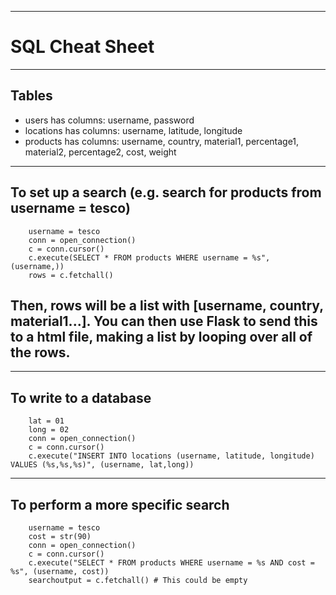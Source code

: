 --------------------------------------------------------------------------------
# SQL Cheat Sheet
--------------------------------------------------------------------------------
## Tables

* users has columns: username, password
* locations has columns: username, latitude, longitude
* products has columns: username, country, material1, percentage1, material2, percentage2, cost, weight

--------------------------------------------------------------------------------
## To set up a search (e.g. search for products from username = tesco)

		username = tesco
		conn = open_connection()
		c = conn.cursor()
		c.execute(SELECT * FROM products WHERE username = %s", (username,))
		rows = c.fetchall()

Then, rows will be a list with [username, country, material1...]. You can then use Flask to send this to a html file, making a list by looping over all of the rows.
--------------------------------------------------------------------------------

--------------------------------------------------------------------------------
## To write to a database

		lat = 01
		long = 02
		conn = open_connection()
		c = conn.cursor()
        c.execute("INSERT INTO locations (username, latitude, longitude) VALUES (%s,%s,%s)", (username, lat,long))
-------------------------------------------------------------------------------
## To perform a more specific search

		username = tesco
		cost = str(90)
		conn = open_connection()
		c = conn.cursor()
		c.execute("SELECT * FROM products WHERE username = %s AND cost = %s", (username, cost))
		searchoutput = c.fetchall() # This could be empty
		
